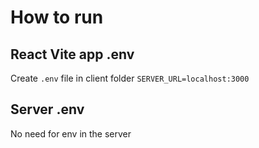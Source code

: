 # How to run

## React Vite app .env
Create `.env` file in client folder
`SERVER_URL=localhost:3000`

## Server .env
No need for env in the server